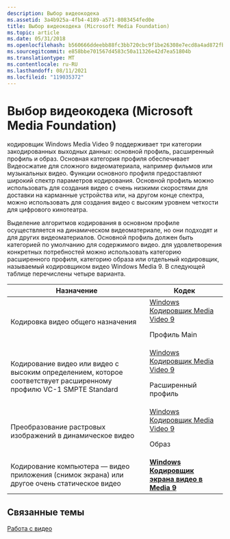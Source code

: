 ```yaml
---
description: Выбор видеокодека
ms.assetid: 3a4b925a-4fb4-4189-a571-8083454fed0e
title: Выбор видеокодека (Microsoft Media Foundation)
ms.topic: article
ms.date: 05/31/2018
ms.openlocfilehash: b560666ddeebb88fc3bb720cbc9f1be26308e7ecd8a4ad872fbb1f0991826fe2
ms.sourcegitcommit: e858bbe701567d4583c50a11326e42d7ea51804b
ms.translationtype: MT
ms.contentlocale: ru-RU
ms.lasthandoff: 08/11/2021
ms.locfileid: "119035372"
---
```

# <a name="choosing-a-video-codec-microsoft-media-foundation"></a>Выбор видеокодека (Microsoft Media Foundation)

кодировщик Windows Media Video 9 поддерживает три категории закодированных выходных данных: основной профиль, расширенный профиль и образ. Основная категория профиля обеспечивает Видеосжатие для сложного видеоматериала, например фильмов или музыкальных видео. Функции основного профиля предоставляют широкий спектр параметров кодирования. Основной профиль можно использовать для создания видео с очень низкими скоростями для доставки на карманные устройства или, на другом конце спектра, можно использовать для создания видео с высоким уровнем четкости для цифрового кинотеатра.

Выделение алгоритмов кодирования в основном профиле осуществляется на динамическом видеоматериале, но они подходят и для других видеоматериалов. Основной профиль должен быть категорией по умолчанию для содержимого видео. для удовлетворения конкретных потребностей можно использовать категорию расширенного профиля, категорию образа или отдельный кодировщик, называемый кодировщиком видео Windows Media 9. В следующей таблице перечислены четыре варианта.



<table>
<thead>
<tr class="header">
<th>Назначение</th>
<th>Кодек</th>
</tr>
</thead>
<tbody>
<tr class="odd">
<td>Кодировка видео общего назначения</td>
<td><a href="windowsmediavideo9encoder.md">Windows Кодировщик Media Video 9</a><dl> Профиль Main<br />
</dl></td>
</tr>
<tr class="even">
<td>Кодирование видео или видео с высоким определением, которое соответствует расширенному профилю VC-1 SMPTE Standard</td>
<td><a href="windowsmediavideo9encoder.md">Windows Кодировщик Media Video 9</a><dl> Расширенный профиль<br />
</dl></td>
</tr>
<tr class="odd">
<td>Преобразование растровых изображений в динамическое видео</td>
<td><a href="windowsmediavideo9encoder.md">Windows Кодировщик Media Video 9</a><dl> Образ<br />
</dl></td>
</tr>
<tr class="even">
<td>Кодирование компьютера — видео приложения (снимок экрана) или другое очень статическое видео</td>
<td><a href="windowsmediavideo9screenencoder.md"><strong>Windows Кодировщик экрана видео в Media 9</strong></a></td>
</tr>
</tbody>
</table>



 

## <a name="related-topics"></a>Связанные темы

<dl> <dt>

[Работа с видео](workingwithvideo.md)
</dt> </dl>

 

 



